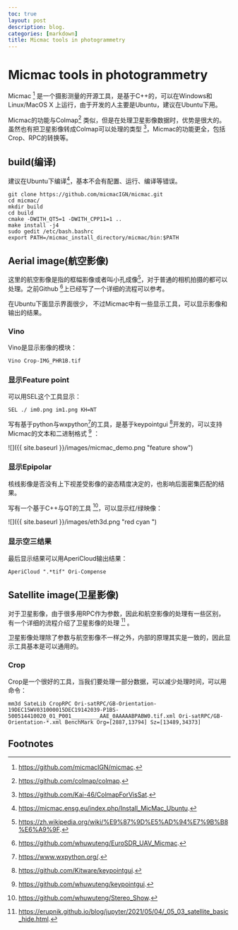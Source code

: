 ```yaml
---
toc: true
layout: post
description: blog.
categories: [markdown]
title: Micmac tools in photogrammetry
---
```

# Micmac tools in photogrammetry
Micmac [^1] 是一个摄影测量的开源工具，是基于C++的，可以在Windows和Linux/MacOS X 上运行，由于开发的人主要是Ubuntu，建议在Ubuntu下用。

Micmac的功能与Colmap[^2] 类似，但是在处理卫星影像数据时，优势是很大的。虽然也有把卫星影像转成Colmap可以处理的类型 [^3]，Micmac的功能更全，包括Crop、RPC的转换等。

## build(编译)

建议在Ubuntu下编译[^4]，基本不会有配置、运行、编译等错误。

``` shell
git clone https://github.com/micmacIGN/micmac.git
cd micmac/
mkdir build
cd build
cmake -DWITH_QT5=1 -DWITH_CPP11=1 ..
make install -j4
sudo gedit /etc/bash.bashrc
export PATH=/micmac_install_directory/micmac/bin:$PATH
```

## Aerial image(航空影像)

这里的航空影像是指的框幅影像或者叫小孔成像[^5]，对于普通的相机拍摄的都可以处理。之前Github [^6]上已经写了一个详细的流程可以参考。

在Ubuntu下面显示界面很少， 不过Micmac中有一些显示工具，可以显示影像和输出的结果。

### Vino

Vino是显示影像的模块：

``` shell
Vino Crop-IMG_PHR1B.tif
```

### 显示Feature point

可以用SEL这个工具显示：

``` shell
SEL ./ im0.png im1.png KH=NT
```

写有基于python与wxpython[^9]的工具，是基于keypointgui [^10]开发的，可以支持Micmac的文本和二进制格式  [^11] ：

![]({{ site.baseurl }}/images/micmac_demo.png "feature show")

### 显示Epipolar

核线影像是否没有上下视差受影像的姿态精度决定的，也影响后面密集匹配的结果。

写有一个基于C++与QT的工具 [^8]，可以显示红/绿映像：

![]({{ site.baseurl }}/images/eth3d.png "red cyan ")

### 显示空三结果

最后显示结果可以用AperiCloud输出结果：

``` shell
AperiCloud ".*tif" Ori-Compense
```

## Satellite image(卫星影像)

对于卫星影像，由于很多用RPC作为参数，因此和航空影像的处理有一些区别，有一个详细的流程介绍了卫星影像的处理 [^7] 。

卫星影像处理除了参数与航空影像不一样之外，内部的原理其实是一致的，因此显示工具基本是可以通用的。

### Crop

Crop是一个很好的工具，当我们要处理一部分数据，可以减少处理时间，可以用命令：


``` shell
mm3d SateLib CropRPC Ori-satRPC/GB-Orientation-19DEC15WV031000015DEC19142039-P1BS-500514410020_01_P001_________AAE_0AAAAABPABW0.tif.xml Ori-satRPC/GB-Orientation-*.xml BenchMark Org=[2887,13794] Sz=[13489,34373] 
```

## Footnotes
[^1]: https://github.com/micmacIGN/micmac.
[^2]: https://github.com/colmap/colmap.
[^3]: https://github.com/Kai-46/ColmapForVisSat.
[^4]: https://micmac.ensg.eu/index.php/Install_MicMac_Ubuntu.
[^5]: https://zh.wikipedia.org/wiki/%E9%87%9D%E5%AD%94%E7%9B%B8%E6%A9%9F.
[^6]: https://github.com/whuwuteng/EuroSDR_UAV_Micmac.
[^7]: https://erupnik.github.io/blog/jupyter/2021/05/04/_05_03_satellite_basic_hide.html.
[^8]: https://github.com/whuwuteng/Stereo_Show.
[^9]: https://www.wxpython.org/.
[^10]: https://github.com/Kitware/keypointgui.
[^11]: https://github.com/whuwuteng/keypointgui.